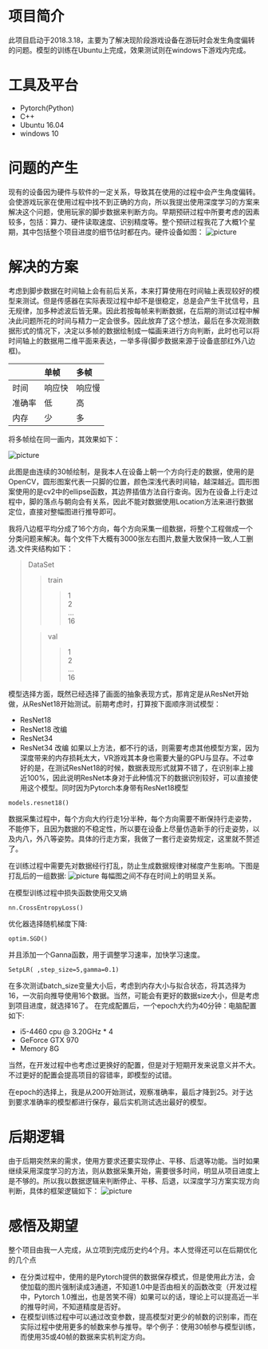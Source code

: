 # 项目简介
此项目启动于2018.3.18，主要为了解决现阶段游戏设备在游玩时会发生角度偏转的问题。模型的训练在Ubuntu上完成，效果测试则在windows下游戏内完成。


# 工具及平台
 - Pytorch(Python)
 - C++
 - Ubuntu 16.04
 - windows 10
  
# 问题的产生
现有的设备因为硬件与软件的一定关系，导致其在使用的过程中会产生角度偏转。会使游戏玩家在使用过程中找不到正确的方向，所以我提出使用深度学习的方案来解决这个问题，使用玩家的脚步数据来判断方向。早期预研过程中所要考虑的因素较多，包括：算力、硬件读取速度、识别精度等。整个预研过程我花了大概1个星期，其中包括整个项目进度的细节估时都在内。硬件设备如图：
![picture](./src/timg.jpg "KAT")


# 解决的方案
考虑到脚步数据在时间轴上会有前后关系，本来打算使用在时间轴上表现较好的模型来测试。但是传感器在实际表现过程中却不是很稳定，总是会产生干扰信号，且无规律，加多种滤波后皆无果。因此若按每帧来判断数据，在后期的测试过程中解决此问题所花的时间与精力一定会很多。因此放弃了这个想法，最后在多次观测数据形式的情况下，决定以多帧的数据绘制成一幅画来进行方向判断，此时也可以将时间轴上的数据用二维平面来表达，一举多得(脚步数据来源于设备底部红外八边框)。

| |单帧|多帧|
|:---|:---|:---|
|时间|响应快|响应慢|
|准确率|低|高|
|内存|少|多|


将多帧绘在同一画内，其效果如下：

![picture](./src/1.jpg "data")

此图是由连续的30帧绘制，是我本人在设备上朝一个方向行走的数据，使用的是OpenCV，圆形图案代表一只脚的位置，颜色深浅代表时间轴，越深越近。圆形图案使用的是cv2中的ellipse函数，其边界插值方法自行查询。因为在设备上行走过程中，脚的落点与朝向会有关系，因此不能对数据使用Location方法来进行数据定位，直接对整幅图进行推导即可。

我将八边框平均分成了16个方向，每个方向采集一组数据，将整个工程做成一个分类问题来解决。每个文件下大概有3000张左右图片,数量大致保持一致,人工删选.文件夹结构如下：
>DataSet  
  >>train    
  >>>1   
  >>>2  
  >>>...   
  >>>16  
>
>>val
>>>1  
>>>2  
>>>...  
>16  

模型选择方面，既然已经选择了画面的抽象表现方式，那肯定是从ResNet开始做，从ResNet18开始测试。前期考虑时，打算按下面顺序测试模型：
- ResNet18
- ResNet18 改编
- ResNet34
- ResNet34 改编
如果以上方法，都不行的话，则需要考虑其他模型方案，因为深度带来的内存损耗太大，VR游戏其本身也需要大量的GPU与显存。不过幸好的是，在测试ResNet18的时候，数据表现形式就算不错了，在识别率上接近100%，因此说明ResNet本身对于此种情况下的数据识别较好，可以直接使用这个模型。同时因为Pytorch本身带有ResNet18模型
```
models.resnet18()
```

数据采集过程中，每个方向大约行走1分半种，每个方向需要不断保持行走姿势，不能停下，且因为数据的不稳定性，所以要在设备上尽量仿造新手的行走姿势，以及内八，外八等姿势。具体的行走方案，我做了一套行走姿势规定，这里就不赘述了。

在训练过程中需要先对数据经行打乱，防止生成数据规律对梯度产生影响。下图是打乱后的一组数据:
![picture](./src/ALL.png  "ALL")
每幅图之间不存在时间上的明显关系。


在模型训练过程中损失函数使用交叉熵
```
nn.CrossEntropyLoss()
```
优化器选择随机梯度下降:
```
optim.SGD()
```
并且添加一个Ganna函数，用于调整学习速率，加快学习速度。
```
SetpLR( ,step_size=5,gamma=0.1)
```
在多次测试batch_size变量大小后，考虑到内存大小与拟合状态，将其选择为16，一次前向推导使用16个数据。当然，可能会有更好的数据size大小，但是考虑到项目进度，就选择16了。
在完成配置后，一个epoch大约为40分钟：电脑配置如下:
- i5-4460 cpu @ 3.20GHz * 4
- GeForce GTX 970
- Memory  8G
  
当然，在开发过程中也考虑过更换好的配置，但是对于短期开发来说意义并不大。不过更好的配置会提高项目的容错率，即模型的试错。

在epoch的选择上，我是从200开始测试，观察准确率，最后才降到25。对于达到要求准确率的模型都进行保存，最后实机测试选出最好的模型。

# 后期逻辑
由于后期突然来的需求，使用方要求还要实现停止、平移、后退等功能。当时如果继续采用深度学习的方法，则从数据采集开始，需要很多时间，明显从项目进度上是不够的。所以我以数据逻辑来判断停止、平移、后退，以深度学习方案实现方向判断，具体的框架逻辑如下：
![picture](./src/lct.jpg  "流程图")

# 感悟及期望
整个项目由我一人完成，从立项到完成历史约4个月。本人觉得还可以在后期优化的几个点
- 在分类过程中，使用的是Pytorch提供的数据保存模式，但是使用此方法，会使加载的图片强制读成3通道，不知道1.0中是否由相关的函数改变（开发过程中，Pytorch 1.0推出，也是苦笑不得）如果可以的话，理论上可以提高近一半的推导时间，不知道精度是否好。
- 在模型训练过程中可以通过改变参数，提高模型对更少的帧数的识别率，而在实际过程中使用更多的帧数来参与推导。举个例子：使用30帧参与模型训练，而使用35或40帧的数据来实机判定方向。

